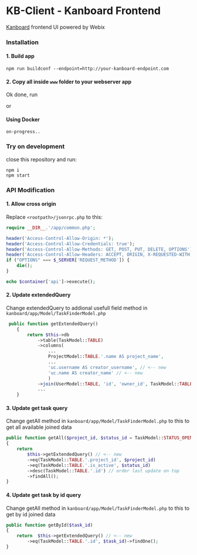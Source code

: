 # KB-Client - Kanboard Frontend

[Kanboard](https://kanboard.org/) frontend UI powered by Webix

### Installation

#### 1. Build app
```
npm run buildconf --endpoint=http://your-kanboard-endpoint.com
```

#### 2. Copy all inside `www` folder to your webserver app
Ok done, run


or

#### Using Docker
```
on-progress..
```

### Try on development

close this repository and run:
```
npm i
npm start
```


### API Modification

#### 1. Allow cross origin

Replace `<rootpath>/jsonrpc.php` to this:

```php
require __DIR__.'/app/common.php';

header('Access-Control-Allow-Origin: *');
header('Access-Control-Allow-Credentials: true');
header('Access-Control-Allow-Methods: GET, POST, PUT, DELETE, OPTIONS');
header('Access-Control-Allow-Headers: ACCEPT, ORIGIN, X-REQUESTED-WITH, CONTENT-TYPE, AUTHORIZATION');
if ("OPTIONS" === $_SERVER['REQUEST_METHOD']) {
    die();
}

echo $container['api']->execute();
```

#### 2. Update extendedQuery

Change extendedQuery to addional usefull field method in `kanboard/app/Model/TaskFinderModel.php`

```php
 public function getExtendedQuery()
    {
        return $this->db
            ->table(TaskModel::TABLE)
            ->columns(
                ...
                ProjectModel::TABLE.'.name AS project_name',
                ...
                'uc.username AS creator_username', // <-- new
                'uc.name AS creator_name' // <-- new
                )
            ->join(UserModel::TABLE, 'id', 'owner_id', TaskModel::TABLE)
            ...
    }
```

#### 3. Update get task query

Change getAll method in `kanboard/app/Model/TaskFinderModel.php`
to this to get all available joined data
```php
public function getAll($project_id, $status_id = TaskModel::STATUS_OPEN)
{
    return
        $this->getExtendedQuery() // <-- new
        ->eq(TaskModel::TABLE.'.project_id', $project_id)
        ->eq(TaskModel::TABLE.'.is_active', $status_id)
        ->desc(TaskModel::TABLE.'.id') // order last update on top
        ->findAll();
}
```

#### 4. Update get task by id query

Change getAll method in `kanboard/app/Model/TaskFinderModel.php`
to this to get by id joined data
```php
public function getById($task_id)
{
    return  $this->getExtendedQuery() // <-- new
        ->eq(TaskModel::TABLE.'.id', $task_id)->findOne();
}
```
